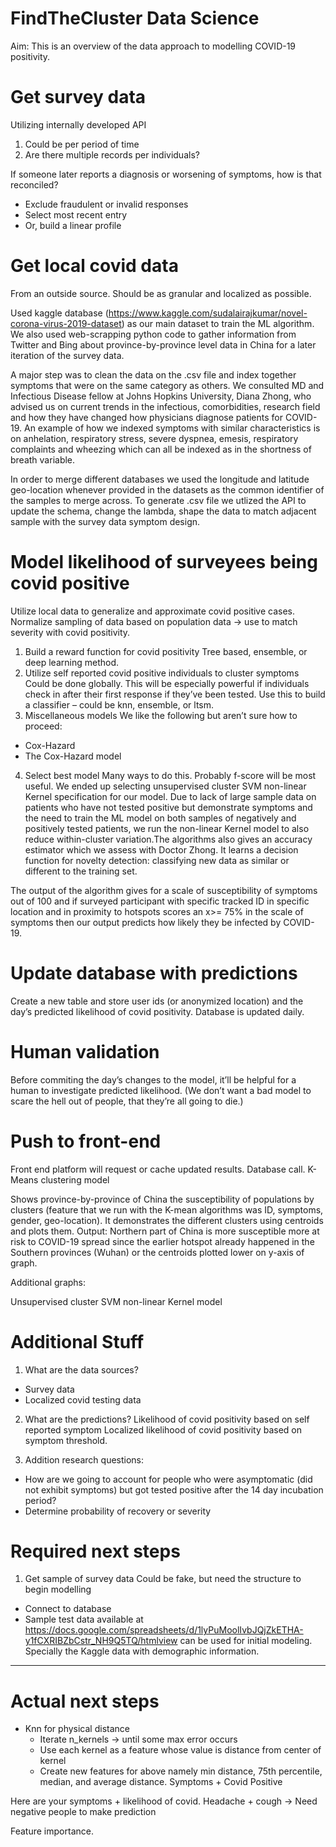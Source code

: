 # FindTheCluster Data Science

Aim: This is an overview of the data approach to modelling COVID-19 positivity.

# Get survey data
Utilizing internally developed API
1. Could be per period of time
2. Are there multiple records per individuals?

If someone later reports a diagnosis or worsening of symptoms, how is that reconciled?
- Exclude fraudulent or invalid responses
- Select most recent entry
- Or, build a linear profile

# Get local covid data
From an outside source. Should be as granular and localized as possible. 

Used kaggle database (https://www.kaggle.com/sudalairajkumar/novel-corona-virus-2019-dataset) as our main dataset to train the ML algorithm. We also used web-scrapping python code to gather information from Twitter and Bing about province-by-province level data in China for a later iteration of the survey data.

A major step was to clean the data on the .csv file and index together symptoms that were on the same category as others. We consulted MD and Infectious Disease fellow at Johns Hopkins University, Diana Zhong, who advised us on current trends in the infectious, comorbidities, research field and how they have changed how physicians diagnose patients for COVID-19. An example of how we indexed symptoms with similar characteristics is on anhelation, respiratory stress, severe dyspnea, emesis, respiratory complaints and wheezing which can all be indexed as in the shortness of breath variable.

In order to merge different databases we used the longitude and latitude geo-location whenever provided in the datasets as the common identifier of the samples to merge across. 
To generate .csv file we utlized the API to update the schema, change the lambda, shape the data to match adjacent sample with the survey data symptom design. 

# Model likelihood of surveyees being covid positive
Utilize local data to generalize and approximate covid positive cases. Normalize sampling of data based on population data → use to match severity with covid positivity.
1. Build a reward function for covid positivity
Tree based, ensemble, or deep learning method.
2. Utilize self reported covid positive individuals to cluster symptoms
Could be done globally. This will be especially powerful if individuals check in after their first response if they’ve been tested. Use this to build a classifier – could be knn, ensemble, or ltsm.
3. Miscellaneous models
We like the following but aren’t sure how to proceed:
- Cox-Hazard
- The Cox-Hazard model 
4. Select best model
Many ways to do this. Probably f-score will be most useful. We ended up selecting unsupervised cluster SVM non-linear Kernel specification for our model. Due to lack of large sample data on patients who have not tested positive but demonstrate symptoms and the need to train the ML model on both samples of negatively and positively tested patients, we run the non-linear Kernel model to also reduce within-cluster variation.The algorithms also gives an accuracy estimator which we assess with Doctor Zhong. It learns a decision function for novelty detection: classifying new data as similar or different to the training set.

The output of the algorithm gives for a scale of susceptibility of symptoms out of 100 and if surveyed participant with specific tracked ID in specific location and in proximity to hotspots scores an x>= 75% in the scale of symptoms then our output predicts how likely they be infected by COVID-19. 

# Update database with predictions
Create a new table and store user ids (or anonymized location) and the day’s predicted likelihood of covid positivity. Database is updated daily. 

# Human validation
Before commiting the day’s changes to the model, it’ll be helpful for a human to investigate predicted likelihood. (We don’t want a bad model to scare the hell out of people, that they’re all going to die.)

# Push to front-end
Front end platform will request or cache updated results. 
Database call.
K-Means clustering model


Shows province-by-province of China the susceptibility of populations by clusters (feature that we run with the K-mean algorithms was ID, symptoms, gender, geo-location). It demonstrates the different clusters using centroids and plots them. 
Output:  Northern part of China is more susceptible more at risk to COVID-19 spread since the earlier hotspot already happened in the Southern provinces (Wuhan) or the centroids plotted lower on y-axis of graph. 


Additional graphs:





Unsupervised cluster SVM non-linear Kernel model



# Additional Stuff
1. What are the data sources?
  - Survey data
  - Localized covid testing data

2. What are the predictions?
Likelihood of covid positivity based on self reported symptom
Localized likelihood of covid positivity based on symptom threshold.

3. Addition research questions:
- How are we going to account for people who were asymptomatic (did not exhibit symptoms) but got tested positive after the 14 day incubation period?
- Determine probability of recovery or severity


# Required next steps
1. Get sample of survey data
Could be fake, but need the structure to begin modelling
- Connect to database
- Sample test data available at https://docs.google.com/spreadsheets/d/1lyPuMoolIvbJQjZkETHA-y1fCXRIBZbCstr_NH9Q5TQ/htmlview can be used for initial modeling. Specially the Kaggle data with demographic information.


-----

# Actual next steps
- Knn for physical distance
  * Iterate n_kernels → until some max error occurs
  * Use each kernel as a feature whose value is distance from center of kernel
  * Create new features for above namely min distance, 75th percentile, median, and average distance.
Symptoms + Covid Positive


Here are your symptoms + likelihood of covid.
Headache + cough → Need negative people to make prediction

Feature importance.
